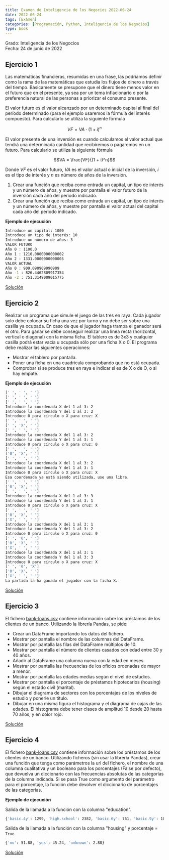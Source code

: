 ```yaml
---
title: Examen de Inteligencia de los Negocios 2022-06-24
date: 2022-06-24
tags: [Exámen]
categories: [Programación, Python, Inteligencia de los Negocios]
type: book
---
```


Grado: Inteligencia de los Negocios  
Fecha: 24 de junio de 2022

## Ejercicio 1

Las matemáticas financieras, resumidas en una frase, las podríamos definir como la rama de las matemáticas que estudia los flujos de dinero a través del tiempo. Básicamente se presupone que el dinero tiene menos valor en el futuro que en el presente, ya sea por un tema inflacionario o por la preferencia natural de las personas a priorizar el consumo presente. 

El valor futuro es el valor alcanzado por un determinado capital al final del período determinado (para el ejemplo usaremos la fórmula del interés compuesto). Para calcularlo se utiliza la siguiente fórmula

$$VF = VA\cdot (1 + i)^n$$

El valor presente de una inversión es cuando calculamos el valor actual que tendrá una determinada cantidad que recibiremos o pagaremos en un futuro. Para calcularlo se utiliza la siguiente fórmula

$$VA = \frac{VF}{(1 + i)^n}$$

Donde $VF$ es el valor futuro, $VA$ es el valor actual o inicial de la inversión, $i$ es el tipo de interés y $n$ es número de años de la inversión.

1. Crear una función que reciba como entrada un capital, un tipo de interés y un número de años, y muestre por pantalla el valor futuro de la inversión cada año del periodo indicado.
2. Crear una función que reciba como entrada un capital, un tipo de interés y un número de años, y muestre por pantalla el valor actual del capital cada año del periodo indicado.

**Ejemplo de ejecución**

```sh
Introduce un capital: 1000
Introduce un tipo de interés: 10
Introduce un número de años: 3
VALOR FUTURO
Año 0 : 1100.0
Año 1 : 1210.0000000000002
Año 2 : 1331.0000000000005
VALOR ACTUAL
Año 0 : 909.090909090909
Año -1 : 826.4462809917354
Año -2 : 751.3148009015775
```

<a href="https://colab.research.google.com/github/asalber/aprendeconalf/blob/master/content/es/docencia/python/examenes/inteligencia-negocios/soluciones/examen-2022-06-24/ejercicio1.ipynb" class="btn btn-info" target="_blank">Solución</a>

## Ejercicio 2

Realizar un programa que simule el juego de las tres en raya. Cada jugador solo debe colocar su ficha una vez por turno y no debe ser sobre una casilla ya ocupada. En caso de que el jugador haga trampa el ganador será el otro. Para ganar se debe conseguir realizar una línea recta (horizontal, vertical o diagonal) con la misma ficha. El tablero es de 3x3 y cualquier casilla podrá estar vacía u ocupada sólo por una ficha X o 0. El programa debe realizar las siguientes operaciones:

- Mostrar el tablero por pantalla.
- Poner una ficha en una cuadricula comprobando que no está ocupada.
- Comprobar si se produce tres en raya e indicar si es de X o de O, o si hay empate.

**Ejemplo de ejecución**

```sh
[' ', ' ', ' ']
[' ', ' ', ' ']
[' ', ' ', ' ']
Introduce la coordenada X del 1 al 3: 2
Introduce la coordenada Y del 1 al 3: 2
Introduce 0 para círculo o X para cruz: X
[' ', ' ', ' ']
[' ', 'X', ' ']
[' ', ' ', ' ']
Introduce la coordenada X del 1 al 3: 2
Introduce la coordenada Y del 1 al 3: 1
Introduce 0 para círculo o X para cruz: 0
[' ', ' ', ' ']
['0', 'X', ' ']
[' ', ' ', ' ']
Introduce la coordenada X del 1 al 3: 2
Introduce la coordenada Y del 1 al 3: 1
Introduce 0 para círculo o X para cruz: X
Esa coordenada ya está siendo utilizada, use una libre.
[' ', ' ', ' ']
['0', 'X', ' ']
[' ', ' ', ' ']
Introduce la coordenada X del 1 al 3: 3
Introduce la coordenada Y del 1 al 3: 1
Introduce 0 para círculo o X para cruz: X
[' ', ' ', ' ']
['0', 'X', ' ']
['X', ' ', ' ']
Introduce la coordenada X del 1 al 3: 1
Introduce la coordenada Y del 1 al 3: 2
Introduce 0 para círculo o X para cruz: 0
[' ', '0', ' ']
['0', 'X', ' ']
['X', ' ', ' ']
Introduce la coordenada X del 1 al 3: 1
Introduce la coordenada Y del 1 al 3: 3
Introduce 0 para círculo o X para cruz: X
[' ', '0', 'X']
['0', 'X', ' ']
['X', ' ', ' ']
La partida la ha ganado el jugador con la ficha X.
```

<a href="https://colab.research.google.com/github/asalber/aprendeconalf/blob/master/content/es/docencia/python/examenes/inteligencia-negocios/soluciones/examen-2022-06-24/ejercicio2.ipynb" class="btn btn-info" target="_blank">Solución</a>

## Ejercicio 3

El fichero [bank-loans.csv](https://aprendeconalf.es/docencia/python/examenes/inteligencia-negocios/soluciones/examen-2022-06-24/bank-loans.csv) contiene información sobre los préstamos de los clientes de un banco. Utilizando la librería Pandas, se pide:  

- Crear un DataFrame importando los datos del fichero.
- Mostrar por pantalla el nombre de las columnas del DataFrame. 
- Mostrar por pantalla las filas del DataFrame múltiplos de 10. 
- Mostrar por pantalla el número de clientes casados con edad entre 30 y 40 años. 
- Añadir al DataFrame una columna nueva con la edad en meses. 
- Mostrar por pantalla las frecuencias de los oficios ordenadas de mayor a menor. 
- Mostrar por pantalla las edades medias según el nivel de estudios. 
- Mostrar por pantalla el porcentaje de préstamos hipotecarios (housing) según el estado civil (marital). 
- Dibujar el diagrama de sectores con los porcentajes de los niveles de estudio y ponerle un título. 
- Dibujar en una misma figura el histograma y el diagrama de cajas de las edades. El histograma debe tener clases de amplitud 10 desde 20 hasta 70 años, y en color rojo.

<a href="https://colab.research.google.com/github/asalber/aprendeconalf/blob/master/content/es/docencia/python/examenes/inteligencia-negocios/soluciones/examen-2022-06-24/ejercicio3.ipynb" class="btn btn-info" target="_blank">Solución</a>

## Ejercicio 4

El fichero [bank-loans.csv](https://aprendeconalf.es/docencia/python/examenes/inteligencia-negocios/soluciones/examen-2022-06-24/bank-loans.csv) contiene información sobre los préstamos de los clientes de un banco. Utilizando ficheros (sin usar la librería Pandas), crear una función que tenga como parámetros la url del fichero, el nombre de una columna cualitativa y un booleano para los porcentajes (False por defecto), que devuelva un diccionario con las frecuencias absolutas de las categorías de la columna indicada. Si se pasa True como argumento del parámetro para el porcentaje, la función debe devolver el diccionario de porcentajes de las categorías. 


**Ejemplo de ejecución**

Salida de la llamada a la función con la columna "education".

```sh
{'basic.4y': 1299, 'high.school': 2382, 'basic.6y': 761, 'basic.9y': 1820, 'professional.course': 1142, 'unknown': 485, 'university.degree': 2109, 'illiterate': 2}
```

Salida de la llamada a la función con la columna "housing" y porcentaje = `True`.

```sh
{'no': 51.88, 'yes': 45.24, 'unknown': 2.88}
```

<a href="https://colab.research.google.com/github/asalber/aprendeconalf/blob/master/content/es/docencia/python/examenes/inteligencia-negocios/soluciones/examen-2022-06-24/ejercicio4.ipynb" class="btn btn-info" target="_blank">Solución</a>
